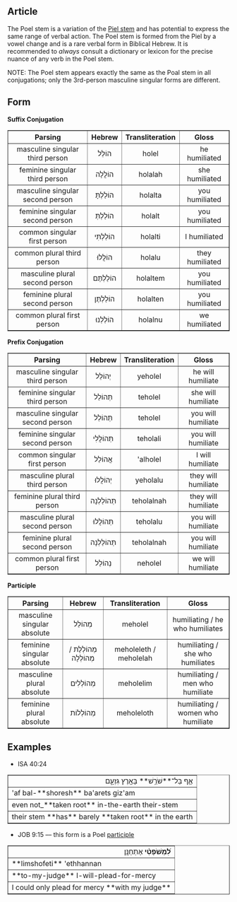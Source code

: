 ## Article
The Poel stem is a variation of the [Piel stem](https://git.door43.org/Door43/en-uhg/src/master/content/stem_piel/02.md) and has potential to express the same range of verbal action.  The Poel stem is formed from the Piel by a vowel change and is a rare verbal form in Biblical Hebrew.  It is recommended to *always* consult a dictionary or lexicon for the precise nuance of any verb in the Poel stem.

NOTE: The Poel stem appears exactly the same as the Poal stem in all conjugations; only the 3rd-person masculine singular forms are different.

## Form

**Suffix Conjugation**
<table border="1" class="docutils">
<tr class="row-odd"><th>Parsing</th><th>Hebrew</th><th>Transliteration</th><th>Gloss</th>
</tr>
<tr class="row-even" align="center"><td>masculine singular third person</td><td>הוֹלֵל</td><td>holel</td><td>he humiliated</td>
</tr>
<tr class="row-odd" align="center"><td>feminine singular third person</td><td>הוֹלֲלָה</td><td>holalah</td><td>she humiliated</td>
</tr>
<tr class="row-even" align="center"><td>masculine singular second person</td><td>הוֹלַלְתָּ</td><td>holalta</td><td>you humiliated</td>
</tr>
<tr class="row-odd" align="center"><td>feminine singular second person</td><td>הוֹלַלְתְּ</td><td>holalt</td><td>you humiliated</td>
</tr>
<tr class="row-even" align="center"><td>common singular first person</td><td>הוֹלַלְתִּי</td><td>holalti</td><td>I humiliated</td>
</tr>
<tr class="row-odd" align="center"><td>common plural third person</td><td>הוֹלֲלוּ</td><td>holalu</td><td>they humiliated</td>
</tr>
<tr class="row-even" align="center"><td>masculine plural second person</td><td>הוֹלַלְתֶּם</td><td>holaltem</td><td>you humiliated</td>
</tr>
<tr class="row-odd" align="center"><td>feminine plural second person</td><td>הוֹלַלְתֶּן</td><td>holalten</td><td>you humiliated</td>
</tr>
<tr class="row-even" align="center"><td>common plural first person</td><td>הוֹלַלְנוּ</td><td>holalnu</td><td>we humiliated</td>
</tr>
</tbody>
</table>

**Prefix Conjugation**
<table border="1" class="docutils">
<tr class="row-odd"><th>Parsing</th><th>Hebrew</th><th>Transliteration</th><th>Gloss</th>
</tr>
<tr class="row-even" align="center"><td>masculine singular third person</td><td>יְהוֹלֵל</td><td>yeholel</td><td>he will humiliate</td>
</tr>
<tr class="row-odd" align="center"><td>feminine singular third person</td><td>תְּהוֹלֵל</td><td>teholel</td><td>she will humiliate</td>
</tr>
<tr class="row-even" align="center"><td>masculine singular second person</td><td>תְּהוֹלֵל</td><td>teholel</td><td>you will humiliate</td>
</tr>
<tr class="row-odd" align="center"><td>feminine singular second person</td><td>תְּהוֹלֲלִי</td><td>teholali</td><td>you will humiliate</td>
</tr>
<tr class="row-even" align="center"><td>common singular first person</td><td>אֲהוֹלֵל</td><td>'alholel</td><td>I will humiliate</td>
</tr>
<tr class="row-odd" align="center"><td>masculine plural third person</td><td>יְהוֹלֲלוּ</td><td>yeholalu</td><td>they will humiliate</td>
</tr>
<tr class="row-even" align="center"><td>feminine plural third person</td><td>תְּהוֹלַלְנָה</td><td>teholalnah</td><td>they will humiliate</td>
</tr>
<tr class="row-odd" align="center"><td>masculine plural second person</td><td>תְּהוֹלֲלוּ</td><td>teholalu</td><td>you will humiliate</td>
</tr>
<tr class="row-even" align="center"><td>feminine plural second person</td><td>תְּהוֹלַלְנָה</td><td>teholalnah</td><td>you will humiliate</td>
</tr>
<tr class="row-odd" align="center"><td>common plural first person</td><td>נְהוֹלֵל</td><td>neholel</td><td>we will humiliate</td>
</tr>
</tbody>
</table>

**Participle**
<table border="1" class="docutils">
<tr class="row-odd"><th>Parsing</th><th>Hebrew</th><th>Transliteration</th><th>Gloss</th>
</tr>
<tr class="row-even" align="center"><td>masculine singular absolute</td><td>מְהוֹלֵל</td><td>meholel</td><td>humiliating / he who humiliates</td>
</tr>
<tr class="row-odd" align="center"><td>feminine singular absolute</td><td>מְהוֹלְלֶת / מְהוֹלְלָה</td><td>meholeleth / meholelah</td><td>humiliating / she who humiliates</td>
</tr>
<tr class="row-even" align="center"><td>masculine plural absolute</td><td>מְהוֹלְלִים</td><td>meholelim</td><td>humiliating / men who humiliate</td>
</tr>
<tr class="row-odd" align="center"><td>feminine plural absolute</td><td>מְהוֹלְלוֹת</td><td>meholeloth</td><td>humiliating / women who humiliate</td>
</tr>
</tbody>
</table>

## Examples

* ISA 40:24
<table border="1" class="docutils">
<colgroup>
<col width="100%" />
</colgroup>
<tbody valign="top">
<tr class="row-odd" align="right"><td>אַ֛ף בַּל־**שֹׁרֵ֥שׁ** בָּאָ֖רֶץ גִּזְעָ֑ם</td>
</tr>
<tr class="row-even"><td>'af bal-**shoresh** ba'arets giz'am</td>
</tr>
<tr class="row-odd"><td>even not_**taken root** in-the-earth their-stem</td>
</tr>
<tr class="row-even"><td>their stem **has** barely **taken root** in the earth</td>
</tr>
</tbody>
</table>

* JOB 9:15 –– this form is a Poel [participle](https://git.door43.org/Door43/en-uhg/src/master/content/participle_active/02.md)
<table border="1" class="docutils">
<colgroup>
<col width="100%" />
</colgroup>
<tbody valign="top">
<tr class="row-odd" align="right"><td><b>לִ֝מְשֹׁפְטִ֗י</b> אֶתְחַנָּֽן׃</td>
</tr>
<tr class="row-even"><td>**limshofeti** 'ethhannan</td>
</tr>
<tr class="row-odd"><td>**to-my-judge** I-will-plead-for-mercy</td>
</tr>
<tr class="row-even"><td>I could only plead for mercy **with my judge**</td>
</tr>
</tbody>
</table>